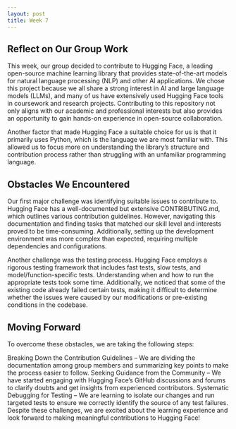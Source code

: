 ```yaml
---
layout: post
title: Week 7
---
```


## Reflect on Our Group Work
This week, our group decided to contribute to Hugging Face, a leading open-source machine learning library that provides state-of-the-art models for natural language processing (NLP) and other AI applications. We chose this project because we all share a strong interest in AI and large language models (LLMs), and many of us have extensively used Hugging Face tools in coursework and research projects. Contributing to this repository not only aligns with our academic and professional interests but also provides an opportunity to gain hands-on experience in open-source collaboration.
<!-- more -->
Another factor that made Hugging Face a suitable choice for us is that it primarily uses Python, which is the language we are most familiar with. This allowed us to focus more on understanding the library’s structure and contribution process rather than struggling with an unfamiliar programming language.

## Obstacles We Encountered
Our first major challenge was identifying suitable issues to contribute to. Hugging Face has a well-documented but extensive CONTRIBUTING.md, which outlines various contribution guidelines. However, navigating this documentation and finding tasks that matched our skill level and interests proved to be time-consuming. Additionally, setting up the development environment was more complex than expected, requiring multiple dependencies and configurations.

Another challenge was the testing process. Hugging Face employs a rigorous testing framework that includes fast tests, slow tests, and model/function-specific tests. Understanding when and how to run the appropriate tests took some time. Additionally, we noticed that some of the existing code already failed certain tests, making it difficult to determine whether the issues were caused by our modifications or pre-existing conditions in the codebase.

## Moving Forward
To overcome these obstacles, we are taking the following steps:

Breaking Down the Contribution Guidelines – We are dividing the documentation among group members and summarizing key points to make the process easier to follow.
Seeking Guidance from the Community – We have started engaging with Hugging Face’s GitHub discussions and forums to clarify doubts and get insights from experienced contributors.
Systematic Debugging for Testing – We are learning to isolate our changes and run targeted tests to ensure we correctly identify the source of any test failures.
Despite these challenges, we are excited about the learning experience and look forward to making meaningful contributions to Hugging Face!


<!-- how did your group decide on the project, did your group hit any obstacles yet? if so, how are you planning to resolve them -->